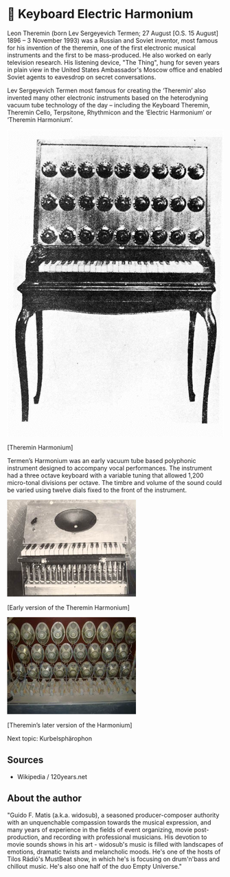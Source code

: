 # 🎹 Keyboard Electric Harmonium

Leon Theremin (born Lev Sergeyevich Termen; 27 August [O.S. 15 August] 1896 – 3 November 1993) was a Russian and Soviet inventor, most famous for his invention of the theremin, one of the first electronic musical instruments and the first to be mass-produced. He also worked on early television research. His listening device, "The Thing", hung for seven years in plain view in the United States Ambassador's Moscow office and enabled Soviet agents to eavesdrop on secret conversations.

Lev Sergeyevich Termen most famous for creating
the ‘Theremin’ also invented many other electronic instruments based on the heterodyning vacuum tube technology of the day – including the Keyboard Theremin, Theremin Cello, Terpsitone, Rhythmicon and the ‘Electric Harmonium’ or ‘Theremin Harmonium’.

![Theremin Harmonium](_static/images/keyboard_electric_harmonium/keyboard_electric_harmonium1.png)

[Theremin Harmonium]

Termen’s Harmonium was an early vacuum tube based polyphonic instrument designed to accompany vocal performances.
The instrument had a three octave keyboard with a variable tuning that allowed 1,200 micro-tonal divisions per octave. The timbre and volume of the sound could be varied using twelve dials fixed to the front of the instrument.

![Theremin Harmonium](_static/images/keyboard_electric_harmonium/keyboard_electric_harmonium2.jpg)

[Early version of the Theremin Harmonium]

![Theremin Harmonium](_static/images/keyboard_electric_harmonium/keyboard_electric_harmonium3.jpg)

[Theremin’s later version of the Harmonium]

Next topic: Kurbelsphärophon

## Sources

- Wikipedia / 120years.net

## About the author

"Guido F. Matis (a.k.a. widosub), a seasoned producer-composer authority with an unquenchable compassion towards the musical expression, and many years of experience in the fields of event organizing, movie post-production, and recording with professional musicians. His devotion to movie sounds shows in his art - widosub's music is filled with landscapes of emotions, dramatic twists and melancholic moods. He's one of the hosts of Tilos Rádió's MustBeat show, in which he's is focusing on drum'n'bass and chillout music. He's also one half of the duo Empty Universe."
